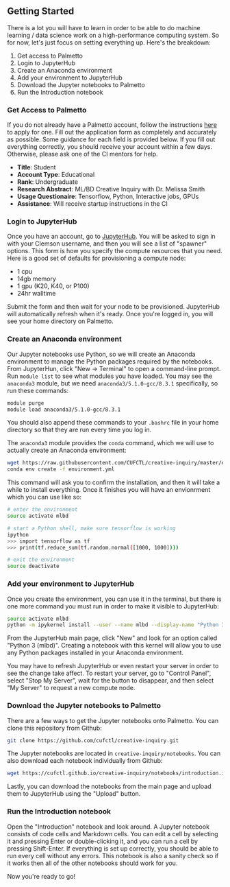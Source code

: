 ## Getting Started

There is a lot you will have to learn in order to be able to do machine learning / data science work on a high-performance computing system. So for now, let's just focus on setting everything up. Here's the breakdown:

1. Get access to Palmetto
2. Login to JupyterHub
3. Create an Anaconda environment
4. Add your environment to JupyterHub
5. Download the Jupyter notebooks to Palmetto
6. Run the Introduction notebook

### Get Access to Palmetto

If you do not already have a Palmetto account, follow the instructions [here](https://www.palmetto.clemson.edu/palmetto/basic/new/) to apply for one. Fill out the application form as completely and accurately as possible. Some guidance for each field is provided below. If you fill out everything correctly, you should receive your account within a few days. Otherwise, please ask one of the CI mentors for help.

- __Title__: Student
- __Account Type__: Educational
- __Rank__: Undergraduate
- __Research Abstract__: ML/BD Creative Inquiry with Dr. Melissa Smith
- __Usage Questionaire__: Tensorflow, Python, Interactive jobs, GPUs
- __Assistance__: Will receive startup instructions in the CI

### Login to JupyterHub

Once you have an account, go to [JupyterHub](https://www.palmetto.clemson.edu/jupyterhub). You will be asked to sign in with your Clemson username, and then you will see a list of "spawner" options. This form is how you specify the compute resources that you need. Here is a good set of defaults for provisioning a compute node:

- 1 cpu
- 14gb memory
- 1 gpu (K20, K40, or P100)
- 24hr walltime

Submit the form and then wait for your node to be provisioned. JupyterHub will automatically refresh when it's ready. Once you're logged in, you will see your home directory on Palmetto.

### Create an Anaconda environment

Our Jupyter notebooks use Python, so we will create an Anaconda environment to manage the Python packages required by the notebooks. From JupyterHun, click "New -> Terminal" to open a command-line prompt. Run `module list` to see what modules you have loaded. You may see the `anaconda3` module, but we need `anaconda3/5.1.0-gcc/8.3.1` specifically, so run these commands:
```bash
module purge
module load anaconda3/5.1.0-gcc/8.3.1
```

You should also append these commands to your `.bashrc` file in your home directory so that they are run every time you log in.

The `anaconda3` module provides the `conda` command, which we will use to actually create an Anaconda environment:
```bash
wget https://raw.githubusercontent.com/CUFCTL/creative-inquiry/master/environment.yml
conda env create -f environment.yml
```

This command will ask you to confirm the installation, and then it will take a while to install everything. Once it finishes you will have an envionrment which you can use like so:
```bash
# enter the environment
source activate mlbd

# start a Python shell, make sure tensorflow is working
ipython
>>> import tensorflow as tf
>>> print(tf.reduce_sum(tf.random.normal([1000, 1000])))

# exit the environment
source deactivate
```

### Add your environment to JupyterHub

Once you create the environment, you can use it in the terminal, but there is one more command you must run in order to make it visible to JupyterHub:
```bash
source activate mlbd
python -m ipykernel install --user --name mlbd --display-name "Python 3 (mlbd)"
```

From the JupyterHub main page, click "New" and look for an option called "Python 3 (mlbd)". Creating a notebook with this kernel will allow you to use any Python packages installed in your Anaconda environment.

You may have to refresh JupyterHub or even restart your server in order to see the change take affect. To restart your server, go to "Control Panel", select "Stop My Server", wait for the button to disappear, and then select "My Server" to request a new compute node.

### Download the Jupyter notebooks to Palmetto

There are a few ways to get the Jupyter notebooks onto Palmetto. You can clone this repository from Github:
```bash
git clone https://github.com/cufctl/creative-inquiry.git
```

The Jupyter notebooks are located in `creative-inquiry/notebooks`. You can also download each notebook individually from Github:
```bash
wget https://cufctl.github.io/creative-inquiry/notebooks/introduction.ipynb
```

Lastly, you can download the notebooks from the main page and upload them to JupyterHub using the "Upload" button.

### Run the Introduction notebook

Open the "Introduction" notebook and look around. A Jupyter notebook consists of code cells and Markdown cells. You can edit a cell by selecting it and pressing Enter or double-clicking it, and you can run a cell by pressing Shift-Enter. If everything is set up correctly, you should be able to run every cell without any errors. This notebook is also a sanity check so if it works then all of the other notebooks should work for you.

Now you're ready to go!
